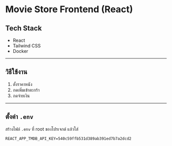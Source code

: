 # Movie Store Frontend (React)

## Tech Stack

- React
- Tailwind CSS
- Docker

---

## วิธีใช้งาน

1. ตั้งราคาหนัง
2. กดเพิ่มเข้าตะกร้า
3. กดจ่ายเงิน

---

## ตั้งค่า `.env`

สร้างไฟล์ `.env` ที่ root ของโปรเจกต์ แล้วใส่

```env
REACT_APP_TMDB_API_KEY=540c59ffb531d389ab391ed7b7a2dcd2
```
